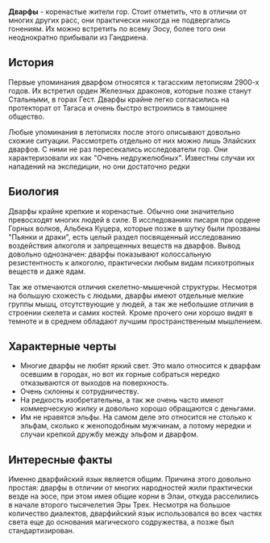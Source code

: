 **Дварфы** - коренастые жители гор. Стоит отметить, что в отличии от многих других расс, они практически никогда не подвергались гонениям. Их можно встретить по всему Эосу, более того они неоднократно прибывали из Гандриена.

## История

Первые упоминания дварфом относятся к тагасским летописям 2900-х годов. Их встретил орден Железных драконов, которые позже станут Стальными, в горах Гест. Дварфы крайне легко согласились на протекторат от Тагаса и очень быстро встроились в тамошнее общество.

Любые упоминания в летописях после этого описывают довольно схожие ситуации. Рассмотреть отдельно от них можно лишь Элайских дварфов. С ними не раз пересекались исследователи гор. Они характеризовали их как "Очень недружелюбных". Известны случаи их нападений на экспедиции, но они достаточно редки

## Биология

Дварфы крайне крепкие и коренастые. Обычно они значительно превосходят многих людей в силе. В исследованиях писаря при ордене Горных волков, Альбека Куцера, которые позже в шутку были прозваны "Пьянки и драки", есть целый раздел посвященный исследованию воздействия алкоголя и запрещенных веществ на дварфов. Вывод довольно однозначен: дварфы показывают колоссальную резистентность к алкоголю, практически любым видам психотропных веществ и даже ядам.

Так же отмечаются отличия скелетно-мышечной структуры. Несмотря на большую схожесть с людьми, дварфы имеют отдельные мелкие группы мышц, отсутствующие у людей, а так же небольшие отличия в строении скелета и самих костей. Кроме прочего они хорошо видят в темноте и в среднем обладают лучшим пространственным мышлением.

## Характерные черты

- Многие дварфы не любят яркий свет. Это мало относится к дварфам осевшим в городах, но вот их горные собраться нередко отказываются от выходов на поверхность.
- Очень склонны к сотрудничеству.
- На редкость изобретательны, а так же очень часто имеют коммерческую жилку и довольно хорошо обращаются с деньгами.
- Им не нравятся эльфы. На самом деле это относится не столько к эльфам, сколько к женоподобным мужчинам, а потому нередки и случаи крепкой дружбу между эльфом и дварфом.

## Интересные факты

Именно дварфийский язык является общим. Причина этого довольно простая: дварфы в отличии от многих народностей жили практически везде на эосе, при этом имея общие корни в Элаи, откуда расселились в начале второго тысячелетия Эры Трех. Несмотря на большое количество диалектов, дварфийский язык использовался во всех частях света еще до основания магического содружества, а позже был стандартизирован.